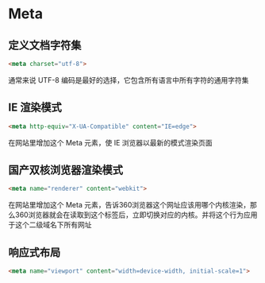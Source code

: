 # Meta

## 定义文档字符集

``` html
<meta charset="utf-8">
```

通常来说 UTF-8 编码是最好的选择，它包含所有语言中所有字符的通用字符集

## IE 渲染模式

``` html
<meta http-equiv="X-UA-Compatible" content="IE=edge">
```

在网站里增加这个 Meta 元素，使 IE 浏览器以最新的模式渲染页面

## 国产双核浏览器渲染模式

``` html
<meta name="renderer" content="webkit">
```

在网站里增加这个 Meta 元素，告诉360浏览器这个网址应该用哪个内核渲染，那么360浏览器就会在读取到这个标签后，立即切换对应的内核。并将这个行为应用于这个二级域名下所有网址

## 响应式布局

``` html
<meta name="viewport" content="width=device-width, initial-scale=1">
```
